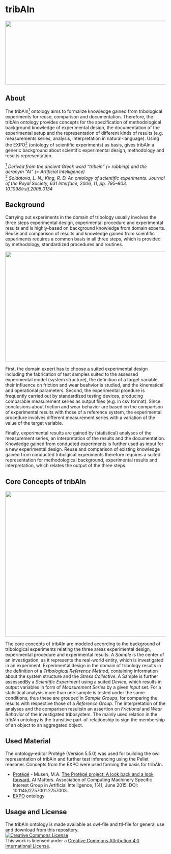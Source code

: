 # tribAIn

<img src="https://github.com/snow0815/tribAIn/blob/master/documentation/tribAIn.png" height="200.5" width="575">

## About

The tribAIn<a href="#footnote1" id="footnote1ref"><sup>1</sup></a> ontology aims to formalize knowledge gained from tribological experiments for reuse, comparison and documentation. Therefore, the tribAin ontology provides concepts for the specification of methodological background knowledge of experimental design, the documentation of the experimental setup and the representation of different kinds of results (e.g. measurements series, analysis, interpretation in natural-language). Using the EXPO<a href="#footnote2" id="footnote2ref"><sup>2</sup></a> (ontology of scientific experiments) as basis, gives tribAIn a generic background about scientific experimental design, methodology and results representation.

<a id="footnote1" href="#footnote1ref"><sup>1</sup><a> *Derived from the ancient Greek word “tribein” (= rubbing) and the acronym “AI” (= Artificial Intelligence)*  
  <a id="footnote2" href="#footnote2ref"><sup>2</sup><a> *Soldatova, L. N.; King, R. D. An ontology of scientific experiments. Journal of the Royal Society, 631 Interface, 2006, 11, pp. 795–803. 10.1098/rsif.2006.0134*
    
## Background

Carrying out experiments in the domain of tribology usually involves the three steps experimental design, experimental procedure and experimental results and is highly-based on background knowledge from domain experts. Reuse and comparison of results and knowledge gained from scientific experiments  requires a common basis in all three steps, which is provided by methodology, standardized procedures and routines.

<img src="https://github.com/snow0815/tribAIn/blob/master/documentation/ProcessExperiments.png" height="345.5" width="771.5">

First, the domain expert has to choose a suited experimental design including the fabrication of test samples suited to the assessed experimental model (system structure), the definition of a target variable, their influence on friction and wear beahvior is studied, and the kinematical and operational parameters.
Second, the experimental proedure is frequently carried out by standardized testing devices, producing comparable measurement series as output files (e.g. in csv format). Since conclusions about friction and wear behavior are based on the comparison of experimental results with those of a reference system, the experimental procedure involves different measurement series with a variation of the value of the target variable.

Finally, experimental results are gained by (statistical) analyses of the measurement series, an interpretation of the results and the documentation. Knowledge gained from conducted experiments is further used as input for a new experimental design.
Reuse and comparison of existing knowledge gained from conducted tribolgical experiments therefore requires a suited representation for methodological background, experimental results and interpretation, which relates the output of the three steps.

## Core Concepts of tribAIn

<img src="https://github.com/snow0815/tribAIn/blob/master/documentation/CoreConcepts.png" height="456" width="743">

The core concepts of tribAIn are modeled according to the background of tribological experiments relating the three areas experimental design, experimental procedure and experimental results. A *Sample* is the center of an investigation, as it represents the real-world entity, which is investigated in an experiment. Experimental design in the domain of tribology results in the definition of a *Tribological Reference Method*, containing information about the system structure and the *Stress Collective*. A Sample is further assessedBy a *Scientific Experiment* using a suited *Device*, which results in output variables in form of *Measurement Series* by a given *Input* set. For a statistical analysis more than one sample is tested under the same conditions, thus these are grouped in *Sample Groups*, for comparing the results with respective those of a *Reference Group*. The interpretation of the analyses and the comparison resultsIn an assertion on *Frictional* and *Wear Behavior* of the investigated tribosystem. The mainly used relation in the tribAIn ontology is the transitive part-of-relationship to sign the membership of an object to an aggregated object.

## Used Material

The ontology-editor Protégé (Version 5.5.0) was used for building the owl representation of tribAin and further test inferencing using the Pellet reasoner. Concepts from the EXPO were used forming the basis for tribAIn.

* [Protégé](https://protege.stanford.edu/) - Musen, M.A. [The Protégé project: A look back and a look forward.](https://www.ncbi.nlm.nih.gov/pmc/articles/PMC4883684/) AI Matters. Association of Computing Machinery Specific Interest Group in Artificial Intelligence, 1(4), June 2015. DOI: 10.1145/2757001.2757003.
* [EXPO](https://sourceforge.net/projects/expo/) ontology

## Usage and License

The tribAIn ontology is made available as owl-file and ttl-file for general use and download from this repository.  
<a rel="license" href="http://creativecommons.org/licenses/by/4.0/"><img alt="Creative Commons License" style="border-width:0" src="https://i.creativecommons.org/l/by/4.0/88x31.png" /></a><br />This work is licensed under a <a rel="license" href="http://creativecommons.org/licenses/by/4.0/">Creative Commons Attribution 4.0 International License</a>.
